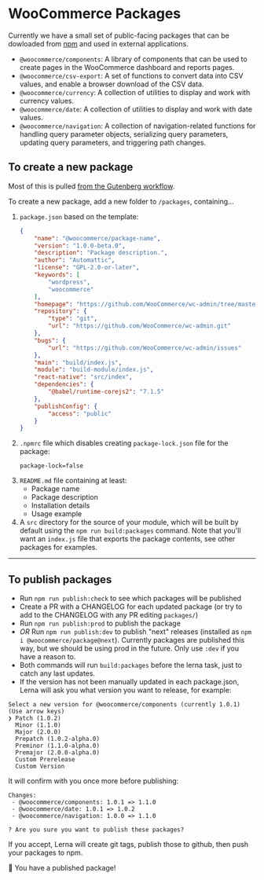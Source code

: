 # WooCommerce Packages

Currently we have a small set of public-facing packages that can be dowloaded from [npm](https://www.npmjs.com/org/woocommerce) and used in external applications.

- `@woocommerce/components`: A library of components that can be used to create pages in the WooCommerce dashboard and reports pages.
- `@woocommerce/csv-export`: A set of functions to convert data into CSV values, and enable a browser download of the CSV data.
- `@woocommerce/currency`: A collection of utilities to display and work with currency values.
- `@woocommerce/date`: A collection of utilities to display and work with date values.
- `@woocommerce/navigation`: A collection of navigation-related functions for handling query parameter objects, serializing query parameters, updating query parameters, and triggering path changes.

## To create a new package

Most of this is pulled [from the Gutenberg workflow](https://github.com/WordPress/gutenberg/blob/master/CONTRIBUTING.md#creating-new-package).

To create a new package, add a new folder to `/packages`, containing…

1. `package.json` based on the template:
	```json
	{
		"name": "@woocommerce/package-name",
		"version": "1.0.0-beta.0",
		"description": "Package description.",
		"author": "Automattic",
		"license": "GPL-2.0-or-later",
		"keywords": [
			"wordpress",
			"woocommerce"
		],
		"homepage": "https://github.com/WooCommerce/wc-admin/tree/master/packages/[_YOUR_PACKAGE_]/README.md",
		"repository": {
			"type": "git",
			"url": "https://github.com/WooCommerce/wc-admin.git"
		},
		"bugs": {
			"url": "https://github.com/WooCommerce/wc-admin/issues"
		},
		"main": "build/index.js",
		"module": "build-module/index.js",
		"react-native": "src/index",
		"dependencies": {
			"@babel/runtime-corejs2": "7.1.5"
		},
		"publishConfig": {
			"access": "public"
		}
	}
	```
2. `.npmrc` file which disables creating `package-lock.json` file for the package:
	```
	package-lock=false
	```
3. `README.md` file containing at least:
	- Package name
	- Package description
	- Installation details
	- Usage example
4. A `src` directory for the source of your module, which will be built by default using the `npm run build:packages` command. Note that you'll want an `index.js` file that exports the package contents, see other packages for examples.

---

## To publish packages

- Run `npm run publish:check` to see which packages will be published
- Create a PR with a CHANGELOG for each updated package (or try to add to the CHANGELOG with any PR editing `packages/`)
- Run `npm run publish:prod` to publish the package
- _OR_ Run `npm run publish:dev` to publish "next" releases (installed as `npm i @woocommerce/package@next`). Currently packages are published this way, but we should be using prod in the future. Only use `:dev` if you have a reason to.
- Both commands will run `build:packages` before the lerna task, just to catch any last updates.
- If the version has not been manually updated in each package.json, Lerna will ask you what version you want to release, for example:

```
Select a new version for @woocommerce/components (currently 1.0.1) (Use arrow keys)
❯ Patch (1.0.2)
  Minor (1.1.0)
  Major (2.0.0)
  Prepatch (1.0.2-alpha.0)
  Preminor (1.1.0-alpha.0)
  Premajor (2.0.0-alpha.0)
  Custom Prerelease
  Custom Version
```

It will confirm with you once more before publishing:

```
Changes:
 - @woocommerce/components: 1.0.1 => 1.1.0
 - @woocommerce/date: 1.0.1 => 1.0.2
 - @woocommerce/navigation: 1.0.0 => 1.1.0

? Are you sure you want to publish these packages?
```

If you accept, Lerna will create git tags, publish those to github, then push your packages to npm.

🎉 You have a published package!
